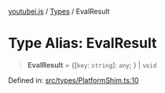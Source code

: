[youtubei.js](../../../../README.md) / [Types](../README.md) / EvalResult

# Type Alias: EvalResult

> **EvalResult** = \{\[`key`: `string`\]: `any`; \} \| `void`

Defined in: [src/types/PlatformShim.ts:10](https://github.com/LuanRT/YouTube.js/blob/0733f60b57877f6b8b87dfd5cc6195b5085f5c09/src/types/PlatformShim.ts#L10)
